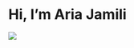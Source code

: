 
# Hi, I’m Aria Jamili


[![](https://img.shields.io/badge/Gmail-ariajamili%40gmail.com-red)](mailto:ariajamili@gmail.com)

<!---
AriaJamili/AriaJamili is a ✨ special ✨ repository because its `README.md` (this file) appears on your GitHub profile.
You can click the Preview link to take a look at your changes.
--->
